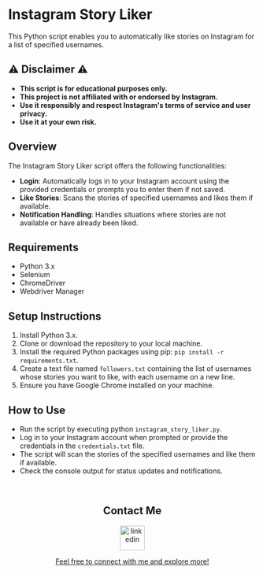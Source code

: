 # Instagram Story Liker

This Python script enables you to automatically like stories on Instagram for a list of specified usernames.


## ⚠️ Disclaimer ⚠️

- **This script is for educational purposes only.**
- **This project is not affiliated with or endorsed by Instagram.** 
- **Use it responsibly and respect Instagram's terms of service and user privacy.**
- **Use it at your own risk.**


## Overview

The Instagram Story Liker script offers the following functionalities:

- **Login**: Automatically logs in to your Instagram account using the provided credentials or prompts you to enter them if not saved.
- **Like Stories**: Scans the stories of specified usernames and likes them if available.
- **Notification Handling**: Handles situations where stories are not available or have already been liked.


## Requirements

- Python 3.x
- Selenium
- ChromeDriver
- Webdriver Manager


## Setup Instructions

1. Install Python 3.x.
2. Clone or download the repository to your local machine.
3. Install the required Python packages using pip: `pip install -r requirements.txt`.
4. Create a text file named `followers.txt` containing the list of usernames whose stories you want to like, with each username on a new line.
5. Ensure you have Google Chrome installed on your machine.


## How to Use

- Run the script by executing python `instagram_story_liker.py`.
- Log in to your Instagram account when prompted or provide the credentials in the `credentials.txt` file.
- The script will scan the stories of the specified usernames and like them if available.
- Check the console output for status updates and notifications.


<br>
<!-- Connect with me -->
<h2 align="center">Contact Me</h2>
<!--icons and links-->
<p align="center">
  <a href="https://www.linkedin.com/in/mateo1mc/" target="blank"><img align="center" src="https://user-images.githubusercontent.com/88904952/234979284-68c11d7f-1acc-4f0c-ac78-044e1037d7b0.png" alt="linkedin" height="50" width="50" /><p align="center">Feel free to connect with me and explore more!</p></a>
</p>
<br
